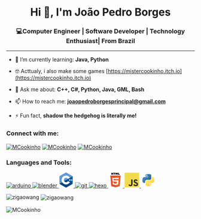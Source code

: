 <h1 align="center">Hi 👋, I'm João Pedro Borges</h1>
<h3 align="center">💻Computer Engineer | Software Developer | Technology Enthusiast| From Brazil</h3>

---

- 🌱 I’m currently learning: **Java, Python**

- 🤓‍ Acttualy, i also make some games [https://mistercookinho.itch.io](https://mistercookinho.itch.io)

- 💬 Ask me about:  **C++, C#, Python, Java, GML, Bash**

- 📫 How to reach me: **joaopedroborgesprincipal@gmail.com**

- ⚡ Fun fact, **shadow the hedgehog is literally me!**

<h3 align="left">Connect with me:</h3>
<p align="left">
<a href="https://twitter.com/MCookinho" target="blank"><img align="center" src="https://raw.githubusercontent.com/rahuldkjain/github-profile-readme-generator/master/src/images/icons/Social/twitter.svg" alt="MCookinho" height="30" width="40" /></a>
<a href="https://www.instagram.com/_peuborges_/" target="blank"><img align="center" src="https://raw.githubusercontent.com/rahuldkjain/github-profile-readme-generator/master/src/images/icons/Social/instagram.svg" alt="MCookinho" height="30" width="40" /></a>
<a href="https://www.linkedin.com/in/joão-pedro-borges-a16321279/" target="blank"><img align="center" src="https://raw.githubusercontent.com/rahuldkjain/github-profile-readme-generator/master/src/images/icons/Social/linkedin.svg" alt="MCookinho" height="30" width="40" /></a>
</p>

<h3 align="left">Languages and Tools:</h3>
<p align="left"> <a href="https://www.arduino.cc/" target="_blank" rel="noreferrer"> <img src="https://cdn.worldvectorlogo.com/logos/arduino-1.svg" alt="arduino" width="40" height="40"/> </a> <a href="https://www.blender.org/" target="_blank" rel="noreferrer"> <img src="https://download.blender.org/branding/community/blender_community_badge_white.svg" alt="blender" width="40" height="40"/> </a> <a href="https://www.w3schools.com/cpp/" target="_blank" rel="noreferrer"> <img src="https://raw.githubusercontent.com/devicons/devicon/master/icons/cplusplus/cplusplus-original.svg" alt="cplusplus" width="40" height="40"/> </a> <a href="https://git-scm.com/" target="_blank" rel="noreferrer"> <img src="https://www.vectorlogo.zone/logos/git-scm/git-scm-icon.svg" alt="git" width="40" height="40"/> </a> <a href="hexo.io/" target="_blank" rel="noreferrer"> <img src="https://www.vectorlogo.zone/logos/hexoio/hexoio-icon.svg" alt="hexo" width="40" height="40"/> </a> <a href="https://www.w3.org/html/" target="_blank" rel="noreferrer"> <img src="https://raw.githubusercontent.com/devicons/devicon/master/icons/html5/html5-original-wordmark.svg" alt="html5" width="40" height="40"/> </a> <a href="https://developer.mozilla.org/en-US/docs/Web/JavaScript" target="_blank" rel="noreferrer"> <img src="https://raw.githubusercontent.com/devicons/devicon/master/icons/javascript/javascript-original.svg" alt="javascript" width="40" height="40"/> </a> <a href="https://www.python.org" target="_blank" rel="noreferrer"> <img src="https://raw.githubusercontent.com/devicons/devicon/master/icons/python/python-original.svg" alt="python" width="40" height="40"/> </a> </p>

<p><img align="left" src="https://github-readme-stats.vercel.app/api/top-langs?username=MCookinho&show_icons=true&locale=en&layout=compact" alt="zigaowang" /></p>

<p>&nbsp;<img align="center" src="https://github-readme-stats.vercel.app/api?username=MCookinho&show_icons=true&locale=en" alt="zigaowang" /></p>

<p><img align="center" src="https://github-readme-streak-stats.herokuapp.com/?user=MCookinho&" alt="MCookinho" /></p>
